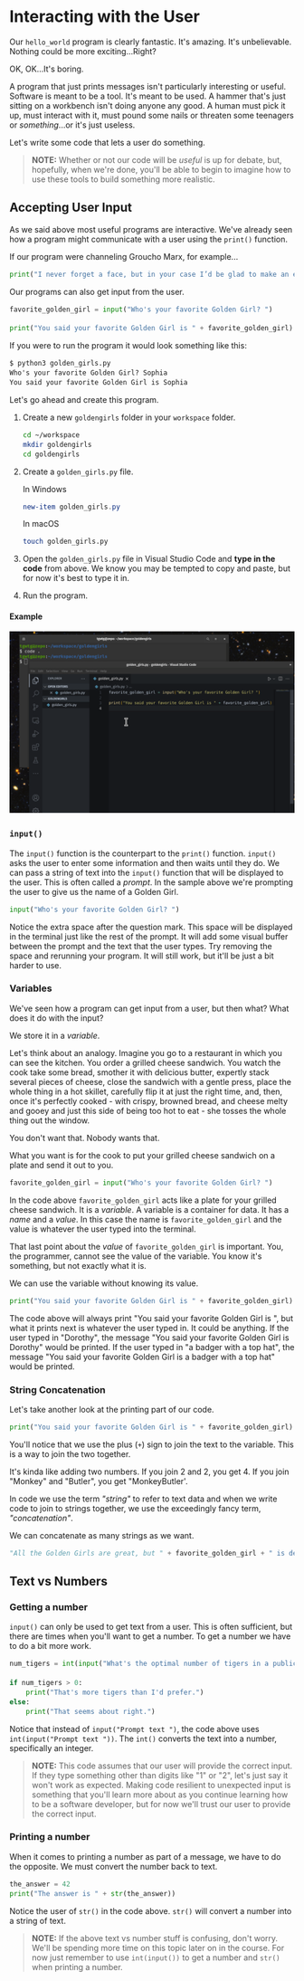 # Interacting with the User

Our `hello_world` program is clearly fantastic. It's amazing. It's unbelievable. Nothing could be more exciting...Right?

OK, OK...It's boring.

A program that just prints messages isn't particularly interesting or useful. Software is meant to be a tool. It's meant to be used. A hammer that's just sitting on a workbench isn't doing anyone any good. A human must pick it up, must interact with it, must pound some nails or threaten some teenagers or _something_...or it's just useless.

Let's write some code that lets a user do something.

> **NOTE:** Whether or not our code will be _useful_ is up for debate, but, hopefully, when we're done, you'll be able to begin to imagine how to use these tools to build something more realistic.

## Accepting User Input

As we said above most useful programs are interactive. We've already seen how a program might communicate with a user using the `print()` function.

If our program were channeling Groucho Marx, for example...

```python
print("I never forget a face, but in your case I’d be glad to make an exception.")
```

Our programs can also get input from the user.

```python
favorite_golden_girl = input("Who's your favorite Golden Girl? ")

print("You said your favorite Golden Girl is " + favorite_golden_girl)
```

If you were to run the program it would look something like this:

```txt
$ python3 golden_girls.py 
Who's your favorite Golden Girl? Sophia
You said your favorite Golden Girl is Sophia
```
Let's go ahead and create this program.

1. Create a new `goldengirls` folder in your `workspace` folder.

    ```sh
    cd ~/workspace
    mkdir goldengirls
    cd goldengirls
    ```

1. Create a `golden_girls.py` file.

    In Windows
    ```powershell
    new-item golden_girls.py
    ```

    In macOS
    ```sh
    touch golden_girls.py
    ```

1. Open the `golden_girls.py` file in Visual Studio Code and **type in the code** from above. We know you may be tempted to copy and paste, but for now it's best to type it in.

1. Run the program.

#### Example

![Golden Girls Program](./golden_girls.gif)

### `input()`

The `input()` function is the counterpart to the `print()` function. `input()` asks the user to enter some information and then waits until they do. We can pass a string of text into the `input()` function that will be displayed to the user. This is often called a _prompt_. In the sample above we're prompting the user to give us the name of a Golden Girl.

```python
input("Who's your favorite Golden Girl? ")
```

Notice the extra space after the question mark. This space will be displayed in the terminal just like the rest of the prompt. It will add some visual buffer between the prompt and the text that the user types. Try removing the space and rerunning your program. It will still work, but it'll be just a bit harder to use.

### Variables

We've seen how a program can get input from a user, but then what? What does it do with the input?

We store it in a _variable_.

Let's think about an analogy. Imagine you go to a restaurant in which you can see the kitchen. You order a grilled cheese sandwich. You watch the cook take some bread, smother it with delicious butter, expertly stack several pieces of cheese, close the sandwich with a gentle press, place the whole thing in a hot skillet, carefully flip it at just the right time, and, then, once it's perfectly cooked - with crispy, browned bread, and cheese melty and gooey and just this side of being too hot to eat - she tosses the whole thing out the window.

You don't want that. Nobody wants that.

What you want is for the cook to put your grilled cheese sandwich on a plate and send it out to you.

```python
favorite_golden_girl = input("Who's your favorite Golden Girl? ")
```

In the code above `favorite_golden_girl` acts like a plate for your grilled cheese sandwich. It is a _variable_. A variable is a container for data. It has a _name_ and a _value_. In this case the name is `favorite_golden_girl` and the value is whatever the user typed into the terminal.

That last point about the _value_ of `favorite_golden_girl` is important. You, the programmer, cannot see the value of the variable. You know it's something, but not exactly what it is.

We can use the variable without knowing its value.

```python
print("You said your favorite Golden Girl is " + favorite_golden_girl)
```

The code above will always print "You said your favorite Golden Girl is ", but what it prints next is whatever the user typed in. It could be anything. If the user typed in "Dorothy", the message "You said your favorite Golden Girl is Dorothy" would be printed. If the user typed in "a badger with a top hat", the message "You said your favorite Golden Girl is a badger with a top hat" would be printed.

### String Concatenation

Let's take another look at the printing part of our code.

```python
print("You said your favorite Golden Girl is " + favorite_golden_girl)
```

You'll notice that we use the plus (`+`) sign to join the text to the variable. This is a way to join the two together.

It's kinda like adding two numbers. If you join 2 and 2, you get 4. If you join "Monkey" and "Butler", you get "MonkeyButler'.

In code we use the term _"string"_ to refer to text data and when we write code to join to strings together, we use the exceedingly fancy term, _"concatenation"_.

We can concatenate as many strings as we want.

```python
"All the Golden Girls are great, but " + favorite_golden_girl + " is definitely the best!"
```

## Text vs Numbers

### Getting a number

`input()` can only be used to get text from a user. This is often sufficient, but there are times when you'll want to get a number. To get a number we have to do a bit more work.

```python
num_tigers = int(input("What's the optimal number of tigers in a public restroom? ")

if num_tigers > 0:
    print("That's more tigers than I'd prefer.")
else:
    print("That seems about right.")
```

Notice that instead of `input("Prompt text ")`, the code above uses `int(input("Prompt text "))`. The `int()` converts the text into a number, specifically an integer.

> **NOTE:** This code assumes that our user will provide the correct input. If they type something other than digits like "1" or "2", let's just say it won't work as expected. Making code resilient to unexpected input is something that you'll learn more about as you continue learning how to be a software developer, but for now we'll trust our user to provide the correct input.

### Printing a number

When it comes to printing a number as part of a message, we have to do the opposite. We must convert the number back to text.

```python
the_answer = 42
print("The answer is " + str(the_answer))
```

Notice the user of `str()` in the code above. `str()` will convert a number into a string of text.

> **NOTE:** If the above text vs number stuff is confusing, don't worry. We'll be spending more time on this topic later on in the course. For now just remember to use `int(input())` to get a number and `str()` when printing a number.
